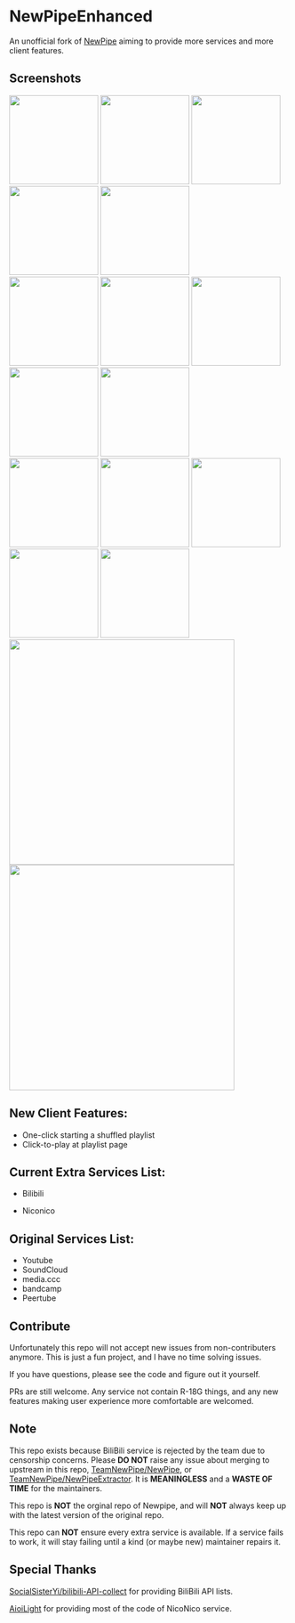 # NewPipeEnhanced

An unofficial fork of [NewPipe](https://github.com/TeamNewPipe/NewPipe) aiming to provide more services and more client features.

## Screenshots


[<img src="https://i.imgur.com/vPyz70Y.png" width=160>](https://i.imgur.com/vPyz70Y.png)
[<img src="https://i.imgur.com/SKVUJuA.png" width=160>](https://i.imgur.com/SKVUJuA.png)
[<img src="https://i.imgur.com/Kqy0n7n.png" width=160>](https://i.imgur.com/Kqy0n7n.png)
[<img src="https://i.imgur.com/RPShLqM.png" width=160>](https://i.imgur.com/RPShLqM.png)
[<img src="https://i.imgur.com/ytyGnvu.png" width=160>](https://i.imgur.com/ytyGnvu.png)
<br/>
[<img src="https://github.com/TeamNewPipe/NewPipe/raw/dev/fastlane/metadata/android/en-US/images/phoneScreenshots/shot_01.png" width=160>](https://github.com/TeamNewPipe/NewPipe/raw/dev/fastlane/metadata/android/en-US/images/phoneScreenshots/shot_01.png)
[<img src="https://github.com/TeamNewPipe/NewPipe/raw/dev/fastlane/metadata/android/en-US/images/phoneScreenshots/shot_02.png" width=160>](https://github.com/TeamNewPipe/NewPipe/raw/dev/fastlane/metadata/android/en-US/images/phoneScreenshots/shot_02.png)
[<img src="https://github.com/TeamNewPipe/NewPipe/raw/dev/fastlane/metadata/android/en-US/images/phoneScreenshots/shot_03.png" width=160>](https://github.com/TeamNewPipe/NewPipe/raw/dev/fastlane/metadata/android/en-US/images/phoneScreenshots/shot_03.png)
[<img src="https://github.com/TeamNewPipe/NewPipe/raw/dev/fastlane/metadata/android/en-US/images/phoneScreenshots/shot_04.png" width=160>](https://github.com/TeamNewPipe/NewPipe/raw/dev/fastlane/metadata/android/en-US/images/phoneScreenshots/shot_04.png)
[<img src="https://github.com/TeamNewPipe/NewPipe/raw/dev/fastlane/metadata/android/en-US/images/phoneScreenshots/shot_05.png" width=160>](https://github.com/TeamNewPipe/NewPipe/raw/dev/fastlane/metadata/android/en-US/images/phoneScreenshots/shot_05.png)
<br/>
[<img src="https://github.com/TeamNewPipe/NewPipe/raw/dev/fastlane/metadata/android/en-US/images/phoneScreenshots/shot_06.png" width=160>](https://github.com/TeamNewPipe/NewPipe/raw/dev/fastlane/metadata/android/en-US/images/phoneScreenshots/shot_06.png)
[<img src="https://github.com/TeamNewPipe/NewPipe/raw/dev/fastlane/metadata/android/en-US/images/phoneScreenshots/shot_07.png" width=160>](https://github.com/TeamNewPipe/NewPipe/raw/dev/fastlane/metadata/android/en-US/images/phoneScreenshots/shot_07.png)
[<img src="https://github.com/TeamNewPipe/NewPipe/raw/dev/fastlane/metadata/android/en-US/images/phoneScreenshots/shot_08.png" width=160>](https://github.com/TeamNewPipe/NewPipe/raw/dev/fastlane/metadata/android/en-US/images/phoneScreenshots/shot_08.png)
[<img src="https://github.com/TeamNewPipe/NewPipe/raw/dev/fastlane/metadata/android/en-US/images/phoneScreenshots/shot_09.png" width=160>](https://github.com/TeamNewPipe/NewPipe/raw/dev/fastlane/metadata/android/en-US/images/phoneScreenshots/shot_09.png)
[<img src="https://github.com/TeamNewPipe/NewPipe/raw/dev/fastlane/metadata/android/en-US/images/phoneScreenshots/shot_10.png" width=160>](https://github.com/TeamNewPipe/NewPipe/raw/dev/fastlane/metadata/android/en-US/images/phoneScreenshots/shot_10.png)
[<img src="https://github.com/TeamNewPipe/NewPipe/raw/dev/fastlane/metadata/android/en-US/images/tenInchScreenshots/shot_11.png" width=405>](https://github.com/TeamNewPipe/NewPipe/raw/dev/fastlane/metadata/android/en-US/images/tenInchScreenshots/shot_11.png)
[<img src="https://github.com/TeamNewPipe/NewPipe/raw/dev/fastlane/metadata/android/en-US/images/tenInchScreenshots/shot_12.png" width=405>](https://github.com/TeamNewPipe/NewPipe/raw/dev/fastlane/metadata/android/en-US/images/tenInchScreenshots/shot_12.png)

## New Client Features:

- One-click starting a shuffled playlist
- Click-to-play at playlist page

## Current Extra Services List:

- Bilibili

- Niconico

## Original Services List:

- Youtube
- SoundCloud
- media.ccc
- bandcamp
- Peertube

## Contribute

Unfortunately this repo will not accept new issues from non-contributers anymore. This is just a fun project, and I have no time solving issues.

If you have questions, please see the code and figure out it yourself.

PRs are still welcome. Any service not contain R-18G things, and any new features making user experience more comfortable are welcomed. 

## Note

This repo exists because BiliBili service is rejected by the team due to censorship concerns. Please **DO NOT** raise any issue about merging to upstream in this repo, [TeamNewPipe/NewPipe](https://github.com/TeamNewPipe/NewPipe), or [TeamNewPipe/NewPipeExtractor](https://github.com/TeamNewPipe/NewPipeExtractor/). It is **MEANINGLESS** and a **WASTE OF TIME** for the maintainers.

This repo is **NOT** the orginal repo of Newpipe, and will **NOT** always keep up with the latest version of the original repo.

This repo can **NOT** ensure every extra service is available. If a service fails to work, it will stay failing until a kind (or maybe new) maintainer repairs
it.

## Special Thanks

[SocialSisterYi/bilibili-API-collect](https://github.com/SocialSisterYi/bilibili-API-collect) for providing BiliBili API lists.

[AioiLight](https://github.com/AioiLight) for providing most of the code of NicoNico service.
